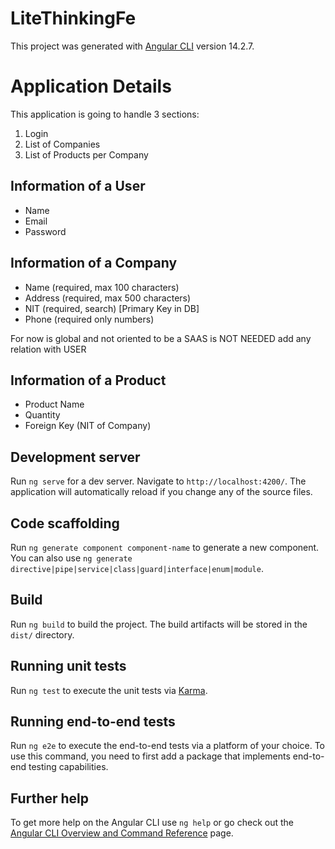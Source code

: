 # LiteThinkingFe

This project was generated with [Angular CLI](https://github.com/angular/angular-cli) version 14.2.7.

# Application Details

This application is going to handle 3 sections:
  1. Login
  2. List of Companies
  3. List of Products per Company

## Information of a User
- Name
- Email
- Password

## Information of a Company
- Name (required, max 100 characters)
- Address (required, max 500 characters)
- NIT (required, search) [Primary Key in DB]
- Phone (required only numbers)

For now is global and not oriented to be a SAAS is NOT NEEDED add any relation with USER

## Information of a Product
- Product Name
- Quantity
- Foreign Key (NIT of Company)



## Development server

Run `ng serve` for a dev server. Navigate to `http://localhost:4200/`. The application will automatically reload if you change any of the source files.

## Code scaffolding

Run `ng generate component component-name` to generate a new component. You can also use `ng generate directive|pipe|service|class|guard|interface|enum|module`.

## Build

Run `ng build` to build the project. The build artifacts will be stored in the `dist/` directory.

## Running unit tests

Run `ng test` to execute the unit tests via [Karma](https://karma-runner.github.io).

## Running end-to-end tests

Run `ng e2e` to execute the end-to-end tests via a platform of your choice. To use this command, you need to first add a package that implements end-to-end testing capabilities.

## Further help

To get more help on the Angular CLI use `ng help` or go check out the [Angular CLI Overview and Command Reference](https://angular.io/cli) page.
